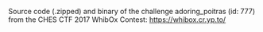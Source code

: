 Source code (.zipped) and binary of the challenge adoring_poitras (id: 777) from the CHES CTF 2017 WhibOx Contest: https://whibox.cr.yp.to/
